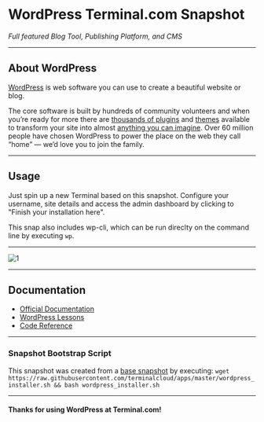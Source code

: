 # **WordPress** Terminal.com Snapshot

*Full featured Blog Tool, Publishing Platform, and CMS*

---

## About WordPress

[WordPress](http://wordpress.org/) is web software you can use to create a beautiful website or blog.

The core software is built by hundreds of community volunteers and when you’re ready for more there are [thousands of plugins](http://wordpress.org/plugins/) and [themes](http://wordpress.org/themes/) available to transform your site into almost [anything you can imagine](http://wordpress.org/showcase/). Over 60 million people have chosen WordPress to power the place on the web they call “home” — we’d love you to join the family.


---

## Usage

Just spin up a new Terminal based on this snapshot. Configure your username, site details and access the admin dashboard by clicking to "Finish your installation here".

This snap also includes wp-cli, which can be run direclty on the command line by executing `wp`.

---

![1](https://s.w.org/screenshots/3.9/dashboard.png)

---

## Documentation

- [Official Documentation](http://codex.wordpress.org/Main_Page)
- [WordPress Lessons](http://codex.wordpress.org/WordPress_Lessons)
- [Code Reference](http://developer.wordpress.org/reference)

---

### Snapshot Bootstrap Script

This snapshot was created from a [base snapshot](https://www.terminal.com/tiny/FzpHiTXG1K) by executing:
`wget https://raw.githubusercontent.com/terminalcloud/apps/master/wordpress_installer.sh && bash wordpress_installer.sh`

---

#### Thanks for using WordPress at Terminal.com!
